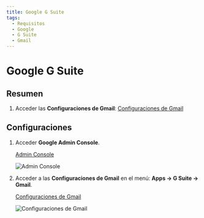```yaml
---
title: Google G Suite
tags:
  - Requisitos
  - Google
  - G Suite
  - Gmail
---
```

# Google G Suite

## Resumen

1. Acceder las **Configuraciones de Gmail**: [Configuraciones de Gmail](https://admin.google.com/AdminHome#AppDetails:service=email)

## Configuraciones

1. Acceder **Google Admin Console**.

   [Admin Console](https://admin.google.com)

   ![Admin Console](https://cdn.phishx.io/phishx-docs/images/google_admin_01.webp)

2. Acceder a las **Configuraciones de Gmail** en el menú: **Apps -> G Suite -> Gmail**.

   [Configuraciones de Gmail](https://admin.google.com/AdminHome#AppDetails:service=email)

   ![Configuraciones de Gmail](https://cdn.phishx.io/phishx-docs/images/google_admin_02.webp)
